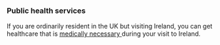 ###  Public health services

If you are ordinarily resident in the UK but visiting Ireland, you can get
healthcare that is [ medically necessary
](https://www.gov.uk/guidance/healthcare-for-uk-nationals-visiting-ireland)
during your visit to Ireland.
